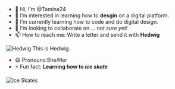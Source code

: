 - 👋 Hi, I’m @Tamina24
- 👀 I’m interested in learning how to **desgin** on a digital platform. 
- 🌱 I’m currently learning how to code and do digital design.
- 💞️ I’m looking to collaborate on ... _not sure yet!_
- 📫 How to reach me: Write a letter and send it with **Hedwig**
  
![Hedwig](https://github.com/user-attachments/assets/c47f9f5b-5db1-498a-8b20-c6ccd4a8a079)
This is Hedwig.
- 😄 Pronouns:She/Her
- ⚡ Fun fact: **Learning how to *ice skate***

![Ice Skates](https://github.com/user-attachments/assets/559b5588-d3b6-419b-8ba9-7a7301426422)
<!---
Tamina24/Tamina24 is a ✨ special ✨ repository because its `README.md` (this file) appears on your GitHub profile.
You can click the Preview link to take a look at your changes.
--->
